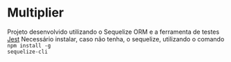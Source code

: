 # Multiplier

Projeto desenvolvido utilizando o Sequelize ORM e a ferramenta de testes <a href="https://jestjs.io/pt-BR/">Jest</a>
Necessário instalar, caso não tenha, o sequelize, utilizando o comando 
<code>
    npm install -g sequelize-cli
</code>